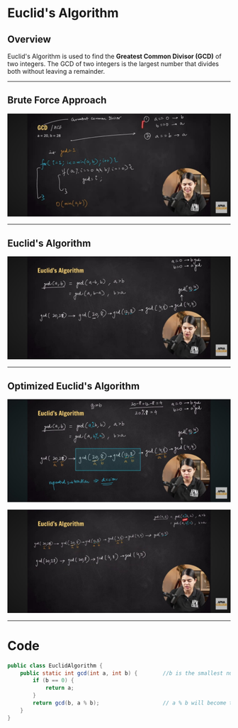 # Euclid's Algorithm

## Overview
Euclid's Algorithm is used to find the **Greatest Common Divisor (GCD)** of two integers. The GCD of two integers is the largest number that divides both without leaving a remainder.

---

## Brute Force Approach

![EuclidsAlgorithm](../Images/EuclidsAlgo/EuclidsAlgo1.jpg)

---

## Euclid's Algorithm

![EuclidsAlgorithm](../Images/EuclidsAlgo/EuclidsAlgo2.jpg)

---

## Optimized Euclid's Algorithm

![EuclidsAlgorithm](../Images/EuclidsAlgo/EuclidsAlgo3.jpg)

![EuclidsAlgorithm](../Images/EuclidsAlgo/EuclidsAlgo4.jpg)

----

# Code


```java
public class EuclidAlgorithm {
    public static int gcd(int a, int b) {        //b is the smallest number.
        if (b == 0) {
            return a;
        }
        return gcd(b, a % b);                    // a % b will become the smallest
    }
}
